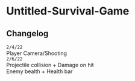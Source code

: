 # Untitled-Survival-Game

## Changelog

`2/4/22`  
Player Camera/Shooting  
`2/6/22`  
Projectile collision + Damage on hit  
Enemy bealth + Health bar  
